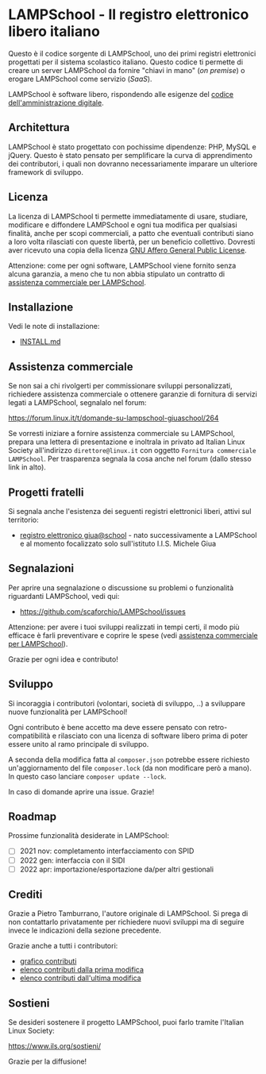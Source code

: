 # LAMPSchool - Il registro elettronico libero italiano

Questo è il codice sorgente di LAMPSchool, uno dei primi registri elettronici progettati per il sistema scolastico italiano. Questo codice ti permette di creare un server LAMPSchool da fornire "chiavi in mano" (_on premise_) o erogare LAMPSchool come servizio (_SaaS_).

LAMPSchool è software libero, rispondendo alle esigenze del [codice dell'amministrazione digitale](https://docs.italia.it/italia/piano-triennale-ict/codice-amministrazione-digitale-docs/it/v2018-09-28/index.html).

## Architettura

LAMPSchool è stato progettato con pochissime dipendenze: PHP, MySQL e jQuery. Questo è stato pensato per semplificare la curva di apprendimento dei contributori, i quali non dovranno necessariamente imparare un ulteriore framework di sviluppo.

## Licenza

La licenza di LAMPSchool ti permette immediatamente di usare, studiare, modificare e diffondere LAMPSchool e ogni tua modifica per qualsiasi finalità, anche per scopi commerciali, a patto che eventuali contributi siano a loro volta rilasciati con queste libertà, per un beneficio collettivo. Dovresti aver ricevuto una copia della licenza [GNU Affero General Public License](https://www.gnu.org/licenses/agpl-3.0.html).

Attenzione: come per ogni software, LAMPSchool viene fornito senza alcuna garanzia, a meno che tu non abbia stipulato un contratto di [assistenza commerciale per LAMPSchool](https://github.com/scaforchio/LAMPSchool#assistenza-commerciale).

## Installazione

Vedi le note di installazione:

* [INSTALL.md](https://github.com/scaforchio/LAMPSchool/blob/master/INSTALL.md#note-di-installazione-di-lampschool)

## Assistenza commerciale

Se non sai a chi rivolgerti per commissionare sviluppi personalizzati, richiedere assistenza commerciale o ottenere garanzie di fornitura di servizi legati a LAMPSchool, segnalalo nel forum:

https://forum.linux.it/t/domande-su-lampschool-giuaschool/264

Se vorresti iniziare a fornire assistenza commerciale su LAMPSchool, prepara una lettera di presentazione e inoltrala in privato ad Italian Linux Society all'indirizzo `direttore@linux.it` con oggetto `Fornitura commerciale LAMPSchool`. Per trasparenza segnala la cosa anche nel forum (dallo stesso link in alto).

## Progetti fratelli

Si segnala anche l'esistenza dei seguenti registri elettronici liberi, attivi sul territorio:

* [registro elettronico giua@school](https://github.com/trinko/giuaschool) - nato successivamente a LAMPSchool e al momento focalizzato solo sull'istituto I.I.S. Michele Giua

## Segnalazioni

Per aprire una segnalazione o discussione su problemi o funzionalità riguardanti LAMPSchool, vedi qui:

* https://github.com/scaforchio/LAMPSchool/issues

Attenzione: per avere i tuoi sviluppi realizzati in tempi certi, il modo più efficace è farli preventivare e coprire le spese (vedi [assistenza commerciale per LAMPSchool](https://github.com/scaforchio/LAMPSchool#assistenza-commerciale)).

Grazie per ogni idea e contributo!

## Sviluppo

Si incoraggia i contributori (volontari, società di sviluppo, ..) a sviluppare nuove funzionalità per LAMPSchool!

Ogni contributo è bene accetto ma deve essere pensato con retro-compatibilità e rilasciato con una licenza di software libero prima di poter essere unito al ramo principale di sviluppo.

A seconda della modifica fatta al `composer.json` potrebbe essere richiesto un'aggiornamento del file `composer.lock` (da non modificare però a mano). In questo caso lanciare `composer update --lock`.

In caso di domande aprire una issue. Grazie!

## Roadmap

Prossime funzionalità desiderate in LAMPSchool:

* [ ] 2021 nov: completamento interfacciamento con SPID
* [ ] 2022 gen: interfaccia con il SIDI
* [ ] 2022 apr: importazione/esportazione da/per altri gestionali

## Crediti

Grazie a Pietro Tamburrano, l'autore originale di LAMPSchool. Si prega di non contattarlo privatamente per richiedere nuovi sviluppi ma di seguire invece le indicazioni della sezione precedente.

Grazie anche a tutti i contributori:

* [grafico contributi](https://github.com/scaforchio/LAMPSchool/graphs/contributors)
* [elenco contributi dalla prima modifica](https://github.com/scaforchio/LAMPSchool/commits/master?after=ec0c6b3b0b71e1e147ac35344276deb99dd0edaa+209&branch=master)
* [elenco contributi dall'ultima modifica](https://github.com/scaforchio/LAMPSchool/commits/master)

## Sostieni

Se desideri sostenere il progetto LAMPSchool, puoi farlo tramite l'Italian Linux Society:

https://www.ils.org/sostieni/

Grazie per la diffusione!
